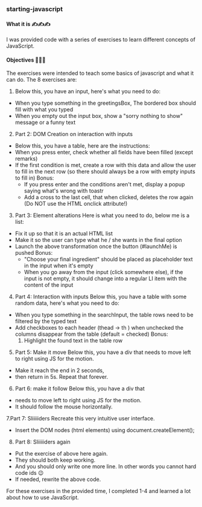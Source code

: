 ### starting-javascript

#### What it is ✍️✍️✍️
I was provided code with a series of exercises to learn different concepts of JavaScript.

#### Objectives 🔎🔎🔎
The exercises were intended to teach some basics of javascript and what it can do. The 8 exercises are:
1. Below this, you have an input, here's what you need to do:
  - When you type something in the greetingsBox, The bordered box should fill with what you typed
  - When you empty out the input box, show a "sorry nothing to show" message or a funny text
  
2. Part 2: DOM Creation on interaction with inputs
  - Below this, you have a table, here are the instructions:
  - When you press enter, check whether all fields have been filled (except remarks)
  - If the first condition is met, create a row with this data and allow the user to fill in the next row 
  (so there should always be a row with empty inputs to fill in)
    Bonus: 
    - If you press enter and the conditions aren't met, display a popup saying what's wrong with toastr
    - Add a cross to the last cell, that when clicked, deletes the row again (Do NOT use the HTML onclick attribute!)

3. Part 3: Element alterations
Here is what you need to do, below me is a list:
  - Fix it up so that it is an actual HTML list
  - Make it so the user can type what he / she wants in the final option
  - Launch the above transformation once the button (#launchMe) is pushed
    Bonus:
    - "Choose your final ingredient" should be placed as placeholder text in the input when it's empty
    - When you go away from the input (click somewhere else), if the input is not empty, it should change into a regular LI item with the content of the input

4. Part 4: Interaction with inputs
Below this, you have a table with some random data, here's what you need to do:
  - When you type something in the searchInput, the table rows need to be filtered by the typed text
  - Add checkboxes to each header (thead -> th ) when unchecked the columns disappear from the table (default = checked)
    Bonus:
    1. Highlight the found text in the table row

5. Part 5: Make it move
Below this, you have a div that needs to move left to right using JS for the motion. 
  - Make it reach the end in 2 seconds, 
  - then return in 5s. Repeat that forever.

6. Part 6: make it follow
  Below this, you have a div that 
  - needs to move left to right using JS for the motion. 
  - It should follow the mouse horizontally.

7.Part 7: Sliiiiiders
Recreate this very intuitive user interface. 
  - Insert the DOM nodes (html elements) using document.createElement();

8. Part 8: Sliiiiiders again
  - Put the exercise of above here again. 
  - They should both keep working. 
  - And you should only write one more line. In other words you cannot hard code ids 😉 
  - If needed, rewrite the above code.
  
  
For these exercises in the provided time, I completed 1-4 and learned a lot about how to use JavaScript.
